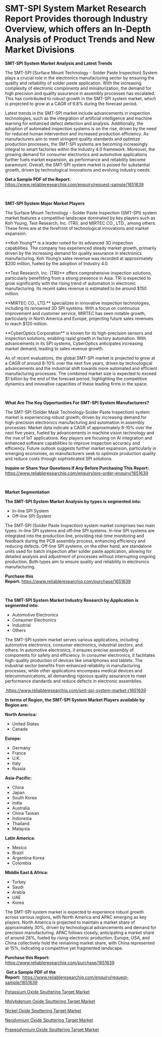 <p><h1>SMT-SPI System Market Research Report Provides thorough Industry Overview, which offers an In-Depth Analysis of Product Trends and New Market Divisions</h1></p><p><strong>SMT-SPI System Market Analysis and Latest Trends</strong></p>
<p><p>The SMT-SPI (Surface Mount Technology - Solder Paste Inspection) System plays a crucial role in the electronics manufacturing sector by ensuring the quality and reliability of solder paste application. With the increasing complexity of electronic components and miniaturization, the demand for high precision and quality assurance in assembly processes has escalated. This has contributed to robust growth in the SMT-SPI system market, which is projected to grow at a CAGR of 6.8% during the forecast period.</p><p>Latest trends in the SMT-SPI market include advancements in inspection technologies, such as the integration of artificial intelligence and machine learning for enhanced defect detection and analysis. Additionally, the adoption of automated inspection systems is on the rise, driven by the need for reduced human intervention and increased production efficiency. As manufacturers aim to meet stringent quality standards and optimize production processes, the SMT-SPI systems are becoming increasingly integral to smart factories within the Industry 4.0 framework. Moreover, the growing demand for consumer electronics and automotive applications further fuels market expansion, as performance and reliability become paramount. Overall, the SMT-SPI system market is poised for substantial growth, driven by technological innovations and evolving industry needs.</p></p>
<p><strong>Get a Sample PDF of the Report:&nbsp;</strong> <a href="https://www.reliableresearchiq.com/enquiry/request-sample/1651639?utm_campaign=1137&utm_medium=2&utm_source=Github&utm_content=ia&utm_term=08122024&utm_id=smt-spi-system">https://www.reliableresearchiq.com/enquiry/request-sample/1651639</a></p>
<p>&nbsp;</p>
<p><strong>SMT-SPI System Major Market Players</strong></p>
<p><p>The Surface Mount Technology - Solder Paste Inspection (SMT-SPI) system market features a competitive landscape dominated by key players such as Koh Young, Test Research, Inc. (TRI), and MIRTEC CO., LTD., among others. These firms are at the forefront of technological innovations and market expansion.</p><p>**Koh Young** is a leader noted for its advanced 3D inspection capabilities. The company has experienced steady market growth, primarily driven by the increasing demand for quality assurance in electronics manufacturing. Koh Young’s sales revenue was recorded at approximately $200 million, fueled by the adoption of Industry 4.0.</p><p>**Test Research, Inc. (TRI)** offers comprehensive inspection solutions, particularly benefitting from a strong presence in Asia. TRI is expected to grow significantly with the rising trend of automation in electronic manufacturing. Its recent sales revenue is estimated to be around $150 million.</p><p>**MIRTEC CO., LTD.** specializes in innovative inspection technologies, including its renowned 3D SPI systems. With a focus on continuous improvement and customer service, MIRTEC has seen notable growth, particularly in North America and Europe, projecting future sales revenues to reach $120 million.</p><p>**CyberOptics Corporation** is known for its high-precision sensors and inspection solutions, enabling rapid growth in factory automation. With advancements in its SPI systems, CyberOptics anticipates increasing market demand, leading to sales revenue growth.</p><p>As of recent evaluations, the global SMT-SPI market is projected to grow at a CAGR of around 8-10% over the next five years, driven by technological advancements and the industrial shift towards more automated and efficient manufacturing processes. The combined market size is expected to exceed $1 billion by the end of the forecast period, highlighting the competitive dynamics and innovative capacities of these leading firms in the space.</p></p>
<p>&nbsp;</p>
<p><strong>What Are The Key Opportunities For SMT-SPI System Manufacturers?</strong></p>
<p><p>The SMT-SPI (Solder Mask Technology-Solder Paste Inspection) system market is experiencing robust growth, driven by increasing demand for high-precision electronics manufacturing and automation in assembly processes. Market data indicate a CAGR of approximately 8-10% over the next five years, fueled by advancements in machine vision technology and the rise of IoT applications. Key players are focusing on AI integration and enhanced software capabilities to improve inspection accuracy and efficiency. Future outlook suggests further market expansion, particularly in emerging economies, as manufacturers seek to optimize production quality and reduce costs through sophisticated SPI solutions.</p></p>
<p><strong>Inquire or Share Your Questions If Any Before Purchasing This Report:</strong> <a href="https://www.reliableresearchiq.com/enquiry/pre-order-enquiry/1651639?utm_campaign=1137&utm_medium=2&utm_source=Github&utm_content=ia&utm_term=08122024&utm_id=smt-spi-system">https://www.reliableresearchiq.com/enquiry/pre-order-enquiry/1651639</a></p>
<p>&nbsp;</p>
<p><strong>Market Segmentation</strong></p>
<p><strong>The SMT-SPI System Market Analysis by types is segmented into:</strong></p>
<p><ul><li>In-line SPI System</li><li>Off-line SPI System</li></ul></p>
<p><p>The SMT-SPI (Solder Paste Inspection) system market comprises two main types: in-line SPI systems and off-line SPI systems. In-line SPI systems are integrated into the production line, providing real-time monitoring and feedback during the PCB assembly process, enhancing efficiency and reducing defects. Off-line SPI systems, on the other hand, are standalone units used for batch inspection after solder paste application, allowing for detailed analysis and adjustment of processes without interrupting ongoing production. Both types aim to ensure quality and reliability in electronics manufacturing.</p></p>
<p><strong>Purchase this Report:&nbsp;</strong><a href="https://www.reliableresearchiq.com/purchase/1651639?utm_campaign=1137&utm_medium=2&utm_source=Github&utm_content=ia&utm_term=08122024&utm_id=smt-spi-system">https://www.reliableresearchiq.com/purchase/1651639</a></p>
<p>&nbsp;</p>
<p><strong>The SMT-SPI System Market Industry Research by Application is segmented into:</strong></p>
<p><ul><li>Automotive Electronics</li><li>Consumer Electronics</li><li>Industrial</li><li>Others</li></ul></p>
<p><p>The SMT-SPI system market serves various applications, including automotive electronics, consumer electronics, industrial sectors, and others. In automotive electronics, it ensures precise assembly of components for safety and efficiency. In consumer electronics, it facilitates high-quality production of devices like smartphones and tablets. The industrial sector benefits from enhanced reliability in manufacturing processes, while other applications encompass medical devices and telecommunications, all demanding rigorous quality assurance to meet performance standards and reduce defects in electronic assemblies.</p></p>
<p><a href="https://www.reliableresearchiq.com/smt-spi-system-market-r1651639?utm_campaign=1137&utm_medium=2&utm_source=Github&utm_content=ia&utm_term=08122024&utm_id=smt-spi-system">&nbsp;https://www.reliableresearchiq.com/smt-spi-system-market-r1651639</a></p>
<p><strong>In terms of Region, the SMT-SPI System Market Players available by Region are:</strong></p>
<p>
    <p> <strong> North America: </strong>
        <ul>
            <li>United States</li>
            <li>Canada</li>
        </ul>
        </p> 
    <p> <strong> Europe: </strong>
        <ul>
            <li>Germany</li>
            <li>France</li>
            <li>U.K.</li>
            <li>Italy</li>
            <li>Russia</li>
        </ul>
        </p> 
    <p> <strong> Asia-Pacific: </strong>
        <ul>
            <li>China</li>
            <li>Japan</li>
            <li>South Korea</li>
            <li>India</li>
            <li>Australia</li>
            <li>China Taiwan</li>
            <li>Indonesia</li>
            <li>Thailand</li>
            <li>Malaysia</li>
        </ul>
        </p> 
    <p> <strong> Latin America: </strong>
        <ul>
            <li>Mexico</li>
            <li>Brazil</li>
            <li>Argentina Korea</li>
            <li>Colombia</li>
        </ul>
        </p> 
    <p> <strong> Middle East & Africa: </strong>
        <ul>
            <li>Turkey</li>
            <li>Saudi</li>
            <li>Arabia</li>
            <li>UAE</li>
            <li>Korea</li>
        </ul>
    </p>
    </p>
<p><p>The SMT-SPI system market is expected to experience robust growth across various regions, with North America and APAC emerging as key players. North America is projected to maintain a market share of approximately 30%, driven by technological advancements and demand for precision manufacturing. APAC follows closely, anticipating a market share of around 28%, fueled by rising electronic production. Europe, USA, and China collectively hold the remaining market share, with China represented at 15%, indicating a competitive yet fragmented landscape.</p></p>
<p><strong>Purchase this Report: </strong><a href="https://www.reliableresearchiq.com/purchase/1651639?utm_campaign=1137&utm_medium=2&utm_source=Github&utm_content=ia&utm_term=08122024&utm_id=smt-spi-system">https://www.reliableresearchiq.com/purchase/1651639</a></p>
<p>&nbsp;<strong>Get a Sample PDF of the Report:&nbsp;&nbsp;</strong><a href="https://www.reliableresearchiq.com/enquiry/request-sample/1651639?utm_campaign=1137&utm_medium=2&utm_source=Github&utm_content=ia&utm_term=08122024&utm_id=smt-spi-system">https://www.reliableresearchiq.com/enquiry/request-sample/1651639</a></p>
<p><strong></strong></p>
<p><p><a href="https://www.linkedin.com/pulse/compreh-proposis-fbaif?utm_campaign=1137&utm_medium=2&utm_source=Github&utm_content=ia&utm_term=08122024&utm_id=smt-spi-system">Potassium Oxide Sputtering Target Market</a></p><p><a href="https://www.linkedin.com/pulse/examining-global-molybdenum-oxide-sputtering-target-markets-mjixe?utm_campaign=1137&utm_medium=2&utm_source=Github&utm_content=ia&utm_term=08122024&utm_id=smt-spi-system">Molybdenum Oxide Sputtering Target Market</a></p><p><a href="https://www.linkedin.com/pulse/in-depth-nickel-oxide-sputtering-target-market-analysis-trends-q4dye?utm_campaign=1137&utm_medium=2&utm_source=Github&utm_content=ia&utm_term=08122024&utm_id=smt-spi-system">Nickel Oxide Sputtering Target Market</a></p><p><a href="https://www.linkedin.com/pulse/neodymium-oxide-sputtering-target-market-report-exploring-wdwpe?utm_campaign=1137&utm_medium=2&utm_source=Github&utm_content=ia&utm_term=08122024&utm_id=smt-spi-system">Neodymium Oxide Sputtering Target Market</a></p><p><a href="https://www.linkedin.com/pulse/futur-trend-quest-sl8ue?utm_campaign=1137&utm_medium=2&utm_source=Github&utm_content=ia&utm_term=08122024&utm_id=smt-spi-system">Praseodymium Oxide Sputtering Target Market</a></p></p>